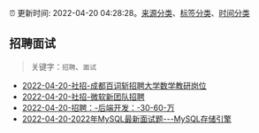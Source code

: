 :alarm_clock: 更新时间: 2022-04-20 04:28:28。[来源分类](../README.md)、[标签分类](../TAGS.md)、[时间分类](../TIMELINE.md)

## 招聘面试


> 关键字：`招聘`、`面试`



- [2022-04-20-社招-成都百词斩招聘大学数学教研岗位](https://www.v2ex.com/t/848086) 
- [2022-04-20-社招-微软新团队招聘](https://www.v2ex.com/t/848081) 
- [2022-04-20-招聘：-后端开发：-30-60-万](https://www.v2ex.com/t/848069) 
- [2022-04-20-2022年MySQL最新面试题---MySQL存储引擎](https://toutiao.io/k/fud8xqa) 